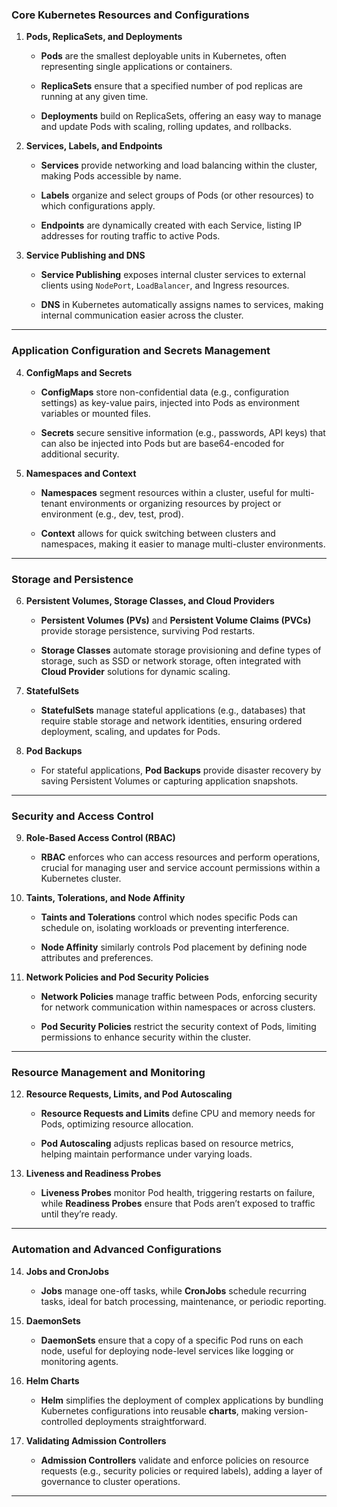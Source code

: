 ### Core Kubernetes Resources and Configurations

1. **Pods, ReplicaSets, and Deployments**

    - **Pods** are the smallest deployable units in Kubernetes, often representing single applications or containers.

    - **ReplicaSets** ensure that a specified number of pod replicas are running at any given time.

    - **Deployments** build on ReplicaSets, offering an easy way to manage and update Pods with scaling, rolling updates, and rollbacks.

2. **Services, Labels, and Endpoints**

    - **Services** provide networking and load balancing within the cluster, making Pods accessible by name.

    - **Labels** organize and select groups of Pods (or other resources) to which configurations apply.

    - **Endpoints** are dynamically created with each Service, listing IP addresses for routing traffic to active Pods.

3. **Service Publishing and DNS**

    - **Service Publishing** exposes internal cluster services to external clients using `NodePort`, `LoadBalancer`, and Ingress resources.

    - **DNS** in Kubernetes automatically assigns names to services, making internal communication easier across the cluster.

---

### Application Configuration and Secrets Management

4. **ConfigMaps and Secrets**

    - **ConfigMaps** store non-confidential data (e.g., configuration settings) as key-value pairs, injected into Pods as environment variables or mounted files.

    - **Secrets** secure sensitive information (e.g., passwords, API keys) that can also be injected into Pods but are base64-encoded for additional security.

5. **Namespaces and Context**

    - **Namespaces** segment resources within a cluster, useful for multi-tenant environments or organizing resources by project or environment (e.g., dev, test, prod).

    - **Context** allows for quick switching between clusters and namespaces, making it easier to manage multi-cluster environments.

---

### Storage and Persistence

6. **Persistent Volumes, Storage Classes, and Cloud Providers**

    - **Persistent Volumes (PVs)** and **Persistent Volume Claims (PVCs)** provide storage persistence, surviving Pod restarts.

    - **Storage Classes** automate storage provisioning and define types of storage, such as SSD or network storage, often integrated with **Cloud Provider** solutions for dynamic scaling.

7. **StatefulSets**

    - **StatefulSets** manage stateful applications (e.g., databases) that require stable storage and network identities, ensuring ordered deployment, scaling, and updates for Pods.

8. **Pod Backups**
    - For stateful applications, **Pod Backups** provide disaster recovery by saving Persistent Volumes or capturing application snapshots.

---

### Security and Access Control

9. **Role-Based Access Control (RBAC)**

    - **RBAC** enforces who can access resources and perform operations, crucial for managing user and service account permissions within a Kubernetes cluster.

10. **Taints, Tolerations, and Node Affinity**

    - **Taints and Tolerations** control which nodes specific Pods can schedule on, isolating workloads or preventing interference.

    - **Node Affinity** similarly controls Pod placement by defining node attributes and preferences.

11. **Network Policies and Pod Security Policies**

    - **Network Policies** manage traffic between Pods, enforcing security for network communication within namespaces or across clusters.

    - **Pod Security Policies** restrict the security context of Pods, limiting permissions to enhance security within the cluster.

---

### Resource Management and Monitoring

12. **Resource Requests, Limits, and Pod Autoscaling**

    -   **Resource Requests and Limits** define CPU and memory needs for Pods, optimizing resource allocation.

    -   **Pod Autoscaling** adjusts replicas based on resource metrics, helping maintain performance under varying loads.

13. **Liveness and Readiness Probes**

    -   **Liveness Probes** monitor Pod health, triggering restarts on failure, while **Readiness Probes** ensure that Pods aren’t exposed to traffic until they’re ready.

---

### Automation and Advanced Configurations

14. **Jobs and CronJobs**

    -   **Jobs** manage one-off tasks, while **CronJobs** schedule recurring tasks, ideal for batch processing, maintenance, or periodic reporting.

15. **DaemonSets**

    -   **DaemonSets** ensure that a copy of a specific Pod runs on each node, useful for deploying node-level services like logging or monitoring agents.

16. **Helm Charts**

    -   **Helm** simplifies the deployment of complex applications by bundling Kubernetes configurations into reusable **charts**, making version-controlled deployments straightforward.

17. **Validating Admission Controllers**

    -   **Admission Controllers** validate and enforce policies on resource requests (e.g., security policies or required labels), adding a layer of governance to cluster operations.

---
